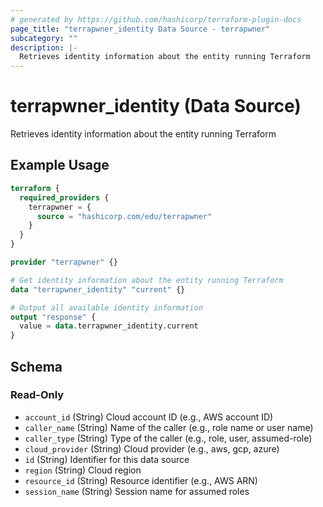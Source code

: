 ```yaml
---
# generated by https://github.com/hashicorp/terraform-plugin-docs
page_title: "terrapwner_identity Data Source - terrapwner"
subcategory: ""
description: |-
  Retrieves identity information about the entity running Terraform
---
```


# terrapwner_identity (Data Source)

Retrieves identity information about the entity running Terraform

## Example Usage

```terraform
terraform {
  required_providers {
    terrapwner = {
      source = "hashicorp.com/edu/terrapwner"
    }
  }
}

provider "terrapwner" {}

# Get identity information about the entity running Terraform
data "terrapwner_identity" "current" {}

# Output all available identity information
output "response" {
  value = data.terrapwner_identity.current
}
```

<!-- schema generated by tfplugindocs -->
## Schema

### Read-Only

- `account_id` (String) Cloud account ID (e.g., AWS account ID)
- `caller_name` (String) Name of the caller (e.g., role name or user name)
- `caller_type` (String) Type of the caller (e.g., role, user, assumed-role)
- `cloud_provider` (String) Cloud provider (e.g., aws, gcp, azure)
- `id` (String) Identifier for this data source
- `region` (String) Cloud region
- `resource_id` (String) Resource identifier (e.g., AWS ARN)
- `session_name` (String) Session name for assumed roles

